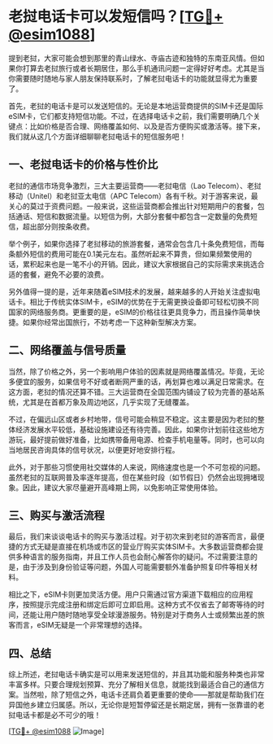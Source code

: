# 老挝电话卡可以发短信吗？[[TG💪+ @esim1088](https://t.me/s/esim1088)]

提到老挝，大家可能会想到那里的青山绿水、寺庙古迹和独特的东南亚风情。但如果你打算去老挝旅行或者长期居住，那么手机通讯问题一定得好好考虑。尤其是当你需要随时随地与家人朋友保持联系时，了解老挝电话卡的功能就显得尤为重要了。

首先，老挝的电话卡是可以发送短信的。无论是本地运营商提供的SIM卡还是国际eSIM卡，它们都支持短信功能。不过，在选择电话卡之前，我们需要明确几个关键点：比如价格是否合理、网络覆盖如何、以及是否方便购买或激活等。接下来，我们就从这几个方面详细聊聊老挝电话卡的短信服务吧！

## 一、老挝电话卡的价格与性价比

老挝的通信市场竞争激烈，三大主要运营商——老挝电信（Lao Telecom）、老挝移动（Unitel）和老挝亚太电信（APC Telecom）各有千秋。对于游客来说，最关心的莫过于资费问题。一般来说，这些运营商都会推出针对短期用户的套餐，包括通话、短信和数据流量。以短信为例，大部分套餐中都包含一定数量的免费短信，超出部分则按条收费。

举个例子，如果你选择了老挝移动的旅游套餐，通常会包含几十条免费短信，而每条额外短信的费用可能在0.1美元左右。虽然听起来不算贵，但如果频繁使用的话，累积起来也是一笔不小的开销。因此，建议大家根据自己的实际需求来挑选合适的套餐，避免不必要的浪费。

另外值得一提的是，近年来随着eSIM技术的发展，越来越多的人开始关注虚拟电话卡。相比于传统实体SIM卡，eSIM的优势在于无需更换设备即可轻松切换不同国家的网络服务商。更重要的是，eSIM的价格往往更具竞争力，而且操作简单快捷。如果你经常出国旅行，不妨考虑一下这种新型解决方案。

## 二、网络覆盖与信号质量

当然，除了价格之外，另一个影响用户体验的因素就是网络覆盖情况。毕竟，无论多便宜的服务，如果信号不好或者断网严重的话，再划算也难以满足日常需求。在这方面，老挝的情况还算不错。三大运营商在全国范围内铺设了较为完善的基站系统，尤其是在首都万象及周边地区，几乎实现了无缝覆盖。

不过，在偏远山区或者乡村地带，信号可能会稍显不稳定。这主要是因为老挝的整体经济发展水平较低，基础设施建设还有待完善。因此，如果你计划前往这些地方游玩，最好提前做好准备，比如携带备用电源、检查手机电量等。同时，也可以向当地居民咨询具体的信号状况，以便更好地安排行程。

此外，对于那些习惯使用社交媒体的人来说，网络速度也是一个不可忽视的问题。虽然老挝的互联网普及率逐年提高，但在某些时段（如节假日）仍然会出现拥堵现象。因此，建议大家尽量避开高峰期上网，以免影响正常使用体验。

## 三、购买与激活流程

最后，我们来谈谈电话卡的购买与激活过程。对于初次来到老挝的游客而言，最便捷的方式无疑是直接在机场或市区的营业厅购买实体SIM卡。大多数运营商都会提供多种语言的服务指南，并且工作人员也会耐心解答你的疑问。不过需要注意的是，由于涉及到身份验证等问题，外国人可能需要额外准备护照复印件等相关材料。

相比之下，eSIM卡则更加灵活方便。用户只需通过官方渠道下载相应的应用程序，按照提示完成注册和绑定后即可立即启用。这种方式不仅省去了邮寄等待的时间，还能让用户随时随地享受全球漫游服务。特别是对于商务人士或频繁出差的旅客而言，eSIM无疑是一个非常理想的选择。

## 四、总结

综上所述，老挝电话卡确实是可以用来发送短信的，并且其功能和服务种类也非常丰富多样。只要合理规划预算、充分了解相关信息，就能找到最适合自己的通信方案。当然啦，除了短信之外，电话卡还肩负着更重要的使命——那就是帮助我们在异国他乡建立归属感。所以，无论你是短暂停留还是长期定居，拥有一张靠谱的老挝电话卡都是必不可少的哦！

[[TG💪+ @esim1088](https://t.me/s/esim1088) ![Image](https://i.postimg.cc/4NQfJmqS/Snipaste-2025-05-13-00-14-12.png)]